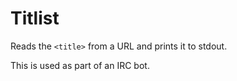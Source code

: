 # Titlist

Reads the `<title>` from a URL and prints it to stdout.

This is used as part of an IRC bot.
